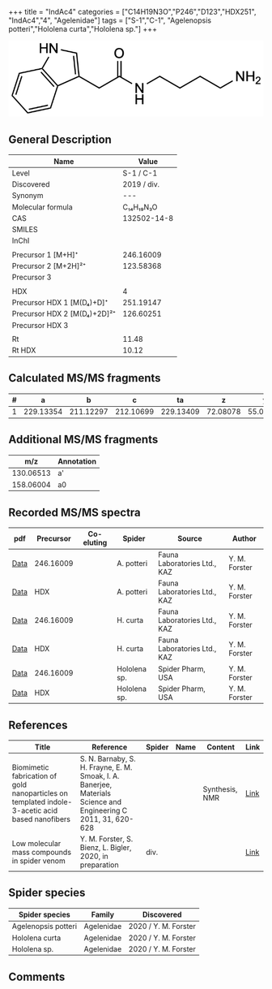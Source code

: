 +++
title = "IndAc4"
categories = ["C14H19N3O","P246","D123","HDX251",
"IndAc4","4",
"Agelenidae"]
tags = ["S-1","C-1",
"Agelenopsis potteri","Hololena curta","Hololena sp."]
+++

![](/img/IndAc4.png)

## General Description

| Name                        | Value       |
|-----------------------------|-------------|
| Level                       | S-1 / C-1          |
| Discovered                  | 2019 / div. |
| Synonym                     | ---            |
| Molecular formula           | C₁₄H₁₉N₃O   |
| CAS                         | 132502-14-8 |
| SMILES |   |
| InChI  |   |
|                             |             |
| Precursor 1 [M+H]⁺          | 246.16009   |
| Precursor 2 [M+2H]²⁺        | 123.58368   |
| Precursor 3                 |             |
|                             |             |
| HDX                         | 4           |
| Precursor HDX 1 [M(D₄)+D]⁺   | 251.19147   |
| Precursor HDX 2 [M(D₄)+2D]²⁺ | 126.60251   |
| Precursor HDX 3             |             |
|                             |             |
| Rt                          | 11.48            |
| Rt HDX                      | 10.12            |

## Calculated MS/MS fragments

| # | a         | b         | c         | ta        | z        | y        | tz       |
|---|-----------|-----------|-----------|-----------|----------|----------|----------|
| 1 | 229.13354 | 211.12297 | 212.10699 | 229.13409 | 72.08078 | 55.05423 | 89.10732 |

## Additional MS/MS fragments

| m/z | Annotation |
|-----|------------|
| 130.06513 | a'         |
| 158.06004 | a0         |

## Recorded MS/MS spectra

| pdf | Precursor | Co-eluting | Spider | Source | Author |
|-----|-----------|------------|--------|--------|--------|
| [Data](/pdf/A-potteri/246_IndAc4_Ap.pdf) | 246.16009 |           | A. potteri | Fauna Laboratories Ltd., KAZ | Y. M. Forster |
| [Data](/pdf/A-potteri/246_IndAc4_Ap_HDX.pdf) | HDX |           | A. potteri | Fauna Laboratories Ltd., KAZ | Y. M. Forster |
| [Data](/pdf/H-curta/246_IndAc4_Hc.pdf) | 246.16009 |           | H. curta | Fauna Laboratories Ltd., KAZ | Y. M. Forster |
| [Data](/pdf/H-curta/246_IndAc4_Hc_HDX.pdf) | HDX |           | H. curta | Fauna Laboratories Ltd., KAZ | Y. M. Forster |
| [Data](/pdf/Hololena-sp/246_IndAc4_Ho-sp.pdf) | 246.16009 |           | Hololena sp. | Spider Pharm, USA | Y. M. Forster |
| [Data](/pdf/Hololena-sp/246_IndAc4_Ho-sp_HDX.pdf) | HDX |           | Hololena sp. | Spider Pharm, USA | Y. M. Forster |

## References

| Title                                                                                           | Reference                                                                                                       | Spider | Name | Content        | Link                                               |
|-------------------------------------------------------------------------------------------------|-----------------------------------------------------------------------------------------------------------------|--------|------|----------------|----------------------------------------------------|
| Biomimetic fabrication of gold nanoparticles on templated indole-3-acetic acid based nanofibers | S. N. Barnaby, S. H. Frayne, E. M. Smoak, I. A. Banerjee, Materials Science and Engineering C 2011, 31, 620-628 |        |      | Synthesis, NMR | [Link](https://doi.org/10.1016/j.msec.2010.11.027) |
| Low molecular mass compounds in spider venom      | Y. M. Forster, S. Bienz, L. Bigler, 2020, in preparation          | div.       |   |   | [Link](unknown) |

## Spider species

| Spider species      | Family     | Discovered           |
|---------------------|------------|----------------------|
| Agelenopsis potteri | Agelenidae | 2020 / Y. M. Forster |
| Hololena curta      | Agelenidae | 2020 / Y. M. Forster |
| Hololena sp.        | Agelenidae | 2020 / Y. M. Forster |

## Comments
